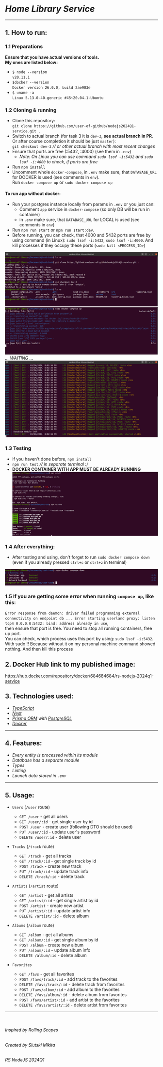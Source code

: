 # _Home Library Service_
___
## 1. How to run:
### 1.1 Preparations  
__Ensure that you have actual versions of tools.__  
__My ones are listed below:__  
- `$ node --version`  
`v20.11.1`
- `$docker --version`  
`Docker version 26.0.0, build 2ae903e`    
- `$ uname -a`  
`Linux 5.13.0-40-generic #45~20.04.1-Ubuntu`

### 1.2 Cloning & running 
- Clone this repository:   
`git clone https://github.com/user-of-github/nodejs2024Q1-service.git .`
- Switch to actual branch (for task 3 it is `dev-3`, __see actual branch in PR__. Or after course completion it should be just `master`):  
`git checkout dev-3` _// or other actual branch with most recent changes_  
- Ensure that ports are free (:5432, :4000) (see them in `.env`)
  - _Note: On Linux you can use command `sudo lsof -i:5432` and `sudo lsof -i:4000` to check, if ports are free_
- Run `npm install`  
- Uncomment whole `docker-compose`, in `.env` make sure, that `DATABASE_URL` for DOCKER is used (see comments in `env`).  
Run `docker compose up` or `sudo docker compose up`
#### To run app without docker:  
- Run your postgres instance locally from params in `.env` or you just can:  
  - Comment `app` service in `docker-compose` (so only DB will be run in container)
  - in `.env` make sure, that `DATABASE_URL` for LOCAL is used (see comments in `env`)
- Run `npm run start` or `npm run start:dev`.
- Before running, you can check, that 4000 and 5432 ports are free by using command (in Linux): `sudo lsof -i:5432`, `sudo lsof -i:4000`. And kill processes if they occupy these ports (`sudo kill <PROCESS_ID>`)  

![](./demo-for-readme/Screenshot%20from%202024-03-24%2022-59-31.png)  
![](./demo-for-readme/Screenshot%20from%202024-03-24%2023-00-44.png)    
_... WAITING ..._  
![](./demo-for-readme/Screenshot%20from%202024-03-24%2023-02-40.png)   

### 1.3 Testing
- If you haven't done before, `npm install`
- `npm run test` _// in separate terminal :)_
- __DOCKER CONTAINER WITH APP MUST BE ALREADY RUNNING__    
  ![](./demo-for-readme/Screenshot%20from%202024-03-24%2023-04-33.png)

### 1.4 After everything:  
- After testing and using, don't forget to run `sudo docker compose down` (even if you already pressed `ctrl+c` or `ctrl+z` in terminal)
  
![](./demo-for-readme/Screenshot%20from%202024-03-25%2020-33-34.png)  

### 1.5 If you are getting some error when running `compose up`, like this:
`Error response from daemon: driver failed programming external connectivity on endpoint db ...
Error starting userland proxy: listen tcp4 0.0.0.0:5432: bind: address already in use`,  
then ensure that port is free. You need to stop all running containers, free up port.  
You can check, which process uses this port by using: `sudo lsof -i:5432`. With sudo !! Because without it on my personal machine command showed nothing. And then kill this process

## 2. Docker Hub link to my published image:  
https://hub.docker.com/repository/docker/684684684/rs-nodejs-2024q1-service  

## 3. Technologies used:

* _[TypeScript](https://www.typescriptlang.org/)_
* _[Nest](https://nestjs.com/)_  
* _[Prisma ORM](https://www.prisma.io/) with [PostgreSQL](https://www.postgresql.org/)_ 
* _[Docker](https://www.docker.com/)_

___  

## 4. Features:

* _Every entity is processed within its module_
* _Database has a separate module_
* _Types_
* _Linting_  
* _Launch data stored in `.env`_

___  

## 5. Usage:

* `Users` (`/user` route)
    * `GET /user` - get all users
    * `GET /user/:id` - get single user by id
    * `POST /user` - create user (following DTO should be used)
    * `PUT /user/:id` - update user's password
    * `DELETE /user/:id` - delete user

* `Tracks` (`/track` route)
    * `GET /track` - get all tracks
    * `GET /track/:id` - get single track by id
    * `POST /track` - create new track
    * `PUT /track/:id` - update track info
    * `DELETE /track/:id` - delete track

* `Artists` (`/artist` route)
    * `GET /artist` - get all artists
    * `GET /artist/:id` - get single artist by id
    * `POST /artist` - create new artist
    * `PUT /artist/:id` - update artist info
    * `DELETE /artist/:id` - delete album

* `Albums` (`/album` route)
    * `GET /album` - get all albums
    * `GET /album/:id` - get single album by id
    * `POST /album` - create new album
    * `PUT /album/:id` - update album info
    * `DELETE /album/:id` - delete album

* `Favorites`
    * `GET /favs` - get all favorites
    * `POST /favs/track/:id` - add track to the favorites
    * `DELETE /favs/track/:id` - delete track from favorites
    * `POST /favs/album/:id` - add album to the favorites
    * `DELETE /favs/album/:id` - delete album from favorites
    * `POST /favs/artist/:id` - add artist to the favorites
    * `DELETE /favs/artist/:id` - delete artist from favorites

___  
&nbsp;

###### _Inspired by Rolling Scopes_

###### _Created by Slutski Mikita_

###### _RS NodeJS 2024Q1_
